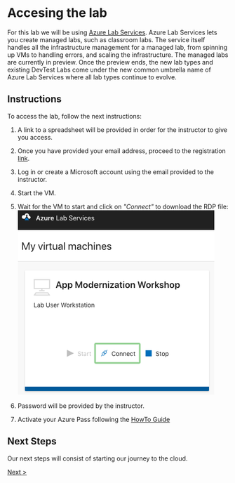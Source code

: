 # Accesing the lab

For this lab we will be using [Azure Lab Services](https://azure.microsoft.com/en-us/services/lab-services/). Azure Lab Services lets you create managed labs, such as classroom labs. The service itself handles all the infrastructure management for a managed lab, from spinning up VMs to handling errors, and scaling the infrastructure. The managed labs are currently in preview. Once the preview ends, the new lab types and existing DevTest Labs come under the new common umbrella name of Azure Lab Services where all lab types continue to evolve.

## Instructions

To access the lab, follow the next instructions:

  1. A link to a spreadsheet will be provided in order for the instructor to give you access.
  2. Once you have provided your email address, proceed to the registration [link](https://labs.azure.com/register/twicikme).
  3. Log in or create a Microsoft account using the email provided to the instructor.
  4. Start the VM.
  5. Wait for the VM to start and click on *"Connect"* to download the RDP file:
  ![alt text](img/connect_vm.png)
  
  6. Password will be provided by the instructor.
  7. Activate your Azure Pass following the [HowTo Guide](https://www.microsoftazurepass.com/Home/HowTo)

## Next Steps

Our next steps will consist of starting our journey to the cloud.

[Next >](lab_1.md)
